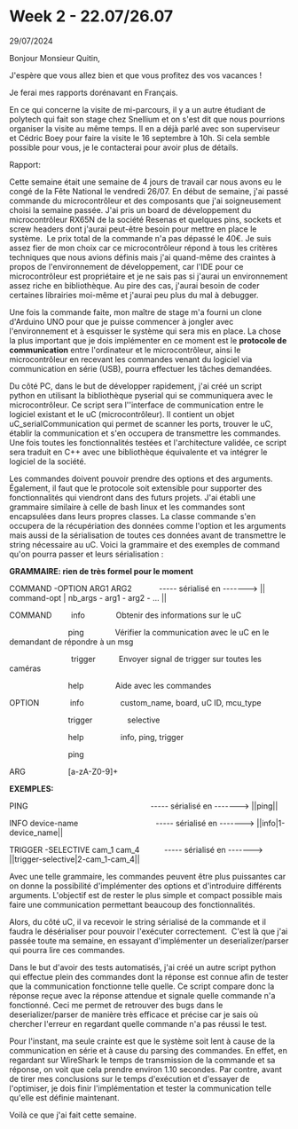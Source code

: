 # Week 2 - 22.07/26.07

29/07/2024

Bonjour Monsieur Quitin,

J'espère que vous allez bien et que vous profitez des vos vacances !

Je ferai mes rapports dorénavant en Français. 

En ce qui concerne la visite de mi-parcours, il y a un autre étudiant de polytech qui fait son stage chez Snellium et on s'est dit que nous pourrions organiser la visite au même temps. Il en a déjà parlé avec son superviseur et Cédric Boey pour faire la visite le 16 septembre à 10h. Si cela semble possible pour vous, je le contacterai pour avoir plus de détails.

Rapport:

Cette semaine était une semaine de 4 jours de travail car nous avons eu le congé de la Fête National le vendredi 26/07. En début de semaine, j'ai passé commande du microcontrôleur et des composants que j'ai soigneusement choisi la semaine passée. J'ai pris un board de développement du microcontrôleur RX65N de la société Resenas et quelques pins, sockets et screw headers dont j'aurai peut-être besoin pour mettre en place le système.  Le prix total de la commande n'a pas dépassé le 40€. Je suis assez fier de mon choix car ce microcontrôleur répond à tous les critères techniques que nous avions définis mais j'ai quand-même des craintes à propos de l'environnement de développement, car l'IDE pour ce microcontrôleur est propriétaire et je ne sais pas si j'aurai un environnement assez riche en bibliothèque. Au pire des cas, j'aurai besoin de coder certaines librairies moi-même et j'aurai peu plus du mal à debugger.

Une fois la commande faite, mon maître de stage m'a fourni un clone d'Arduino UNO pour que je puisse commencer à jongler avec l'environnement et à esquisser le système qui sera mis en place. La chose la plus important que je dois implémenter en ce moment est le **protocole de communication** entre l'ordinateur et le microcontrôleur, ainsi le microcontrôleur en recevant les commandes venant du logiciel via communication en série (USB), pourra effectuer les tâches demandées.

Du côté PC, dans le but de développer rapidement, j'ai créé un script python en utilisant la bibliothèque pyserial qui se communiquera avec le microcontrôleur. Ce script sera l''interface de communication entre le logiciel existant et le uC (microcontrôleur). Il contient un objet uC_serialCommunication qui permet de scanner les ports, trouver le uC, établir la communication et s'en occupera de transmettre les commandes. Une fois toutes les fonctionnalités testées et l'architecture validée, ce script sera traduit en C++ avec une bibliothèque équivalente et va intégrer le logiciel de la société. 

Les commandes doivent pouvoir prendre des options et des arguments. Également, il faut que le protocole soit extensible pour supporter des fonctionnalités qui viendront dans des futurs projets. J'ai établi une grammaire similaire à celle de bash linux et les commandes sont encapsulées dans leurs propres classes. La classe commande s'en occupera de la récupériation des données comme l'option et les arguments mais aussi de la sérialisation de toutes ces données avant de transmettre le string nécessaire au uC. Voici la grammaire et des exemples de command qu'on pourra passer et leurs sérialisation :

**GRAMMAIRE: rien de très formel pour le moment**

COMMAND -OPTION ARG1 ARG2       ----- sérialisé en -------> || command-opt | nb_args - arg1 - arg2 - ... ||

COMMAND     info        Obtenir des informations sur le uC

                ping        Vérifier la communication avec le uC en le demandant de répondre à un msg

                   trigger      Envoyer signal de trigger sur toutes les caméras

                help         Aide avec les commandes

OPTION        info            custom_name, board, uC ID, mcu_type    

                trigger                selective                              

                help             info, ping, trigger

                ping

ARG           [a-zA-Z0-9]+    

**EXEMPLES:**

PING                                ----- sérialisé en -------> ||ping||

INFO device-name                    ----- sérialisé en -------> ||info|1-device_name||

TRIGGER -SELECTIVE cam_1 cam_4         ----- sérialisé en -------> ||trigger-selective|2-cam_1-cam_4||

Avec une telle grammaire, les commandes peuvent être plus puissantes car on donne la possibilité d'implémenter des options et d'introduire différents arguments. L'objectif est de rester le plus simple et compact possible mais faire une communication permettant beaucoup des fonctionnalités.

Alors, du côté uC, il va recevoir le string sérialisé de la commande et il faudra le désérialiser pour pouvoir l'exécuter correctement.  C'est là que j'ai passée toute ma semaine, en essayant d'implémenter un deserializer/parser qui pourra lire ces commandes.

Dans le but d'avoir des tests automatisés, j'ai créé un autre script python qui effectue plein des commandes dont la réponse est connue afin de tester que la communication fonctionne telle quelle. Ce script compare donc la réponse reçue avec la réponse attendue et signale quelle commande n'a fonctionné. Ceci me permet de retrouver des bugs dans le deserializer/parser de manière très efficace et précise car je sais où chercher l'erreur en regardant quelle commande n'a pas réussi le test.

Pour l'instant, ma seule crainte est que le système soit lent à cause de la communication en série et à cause du parsing des commandes. En effet, en regardant sur WireShark le temps de transmission de la commande et sa réponse, on voit que cela prendre environ 1.10 secondes. Par contre, avant de tirer mes conclusions sur le temps d'exécution et d'essayer de l'optimiser, je dois finir l'implémentation et tester la communication telle qu'elle est définie maintenant. 

Voilà ce que j'ai fait cette semaine.